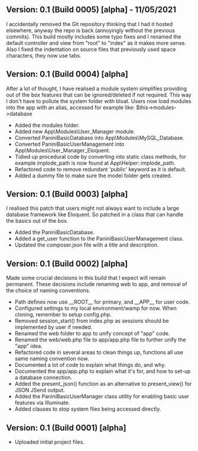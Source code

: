 ## Version: 0.1 (Build 0005) [alpha] - 11/05/2021

I accidentally removed the Git repository thinking that I had it hosted elsewhere,
anyway the repo is back (annoyingly without the previous commits). This build
mostly includes some typo fixes and I renamed the default controller and view from
"root" to "index" as it makes more sense. Also I fixed the indentation on source
files that previously used space characters, they now use tabs.

## Version: 0.1 (Build 0004) [alpha]

After a lot of thought, I have realised a module system simplifies providing
out of the box features that can be ignored/deleted if not required. This way
I don't have to pollute the system folder with bloat. Users now load modules
into the app with an alias, accessed for example like: $this->modules->database

- Added the modules folder.
- Added new App\Modules\User_Manager module.
- Converted PaniniBasicDatabase into App\Modules\MySQL_Database.
- Converted PaniniBasicUserManagement into App\Modules\User_Manager_Eloquent.
- Tidied up procedural code by converting into static class methods, for example
  implode_path is now found at App\Helper::implode_path.
- Refactored code to remove redundant 'public' keyword as it is default.
- Added a dummy file to make sure the model folder gets created.

## Version: 0.1 (Build 0003) [alpha]

I realised this patch that users might not always want to include a large
database framework like Eloquent. So patched in a class that can handle the
basics out of the box.

- Added the PaniniBasicDatabase.
- Added a get_user function to the PaniniBasicUserManagement class.
- Updated the composer.json file with a title and description.

## Version: 0.1 (Build 0002) [alpha]

Made some crucial decisions in this build that I expect will remain permanent.
These decisions include renaming web to app, and removal of the choice of naming
conventions.

- Path defines now use \_\_ROOT\_\_ for primary, and \_\_APP\_\_ for user code.
- Configured settings to my local environment/wamp for now. When cloning, remember to setup config.php.
- Removed session_start() from index.php as sessions should be implemented by user if needed.
- Renamed the web folder to app to unify concept of "app" code.
- Renamed the web/web.php file to app/app.php file to further unify the "app" idea.
- Refactored code in several areas to clean things up, functions all use same naming convention now.
- Documented a lot of code to explain what things do, and why.
- Documented the app/app.php to explain what it's for, and how to set-up a database connection.
- Added the present_json() function as an alternative to present_view() for JSON JSend output.
- Added the PaniniBasicUserManager class utility for enabling basic user features via Illuminate.
- Added clauses to stop system files being accessed directly.

## Version: 0.1 (Build 0001) [alpha]

- Uploaded initial project files.
